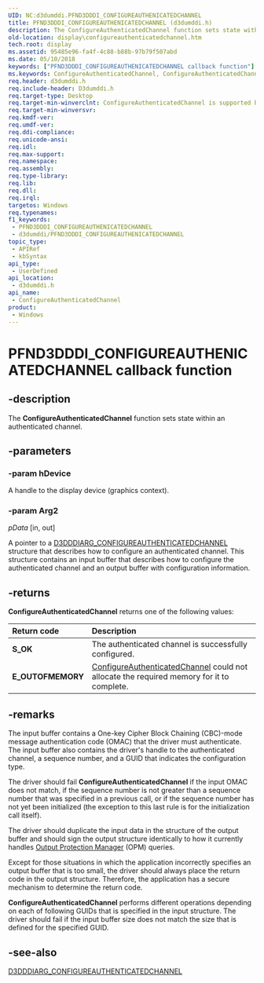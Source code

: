 ```yaml
---
UID: NC:d3dumddi.PFND3DDDI_CONFIGUREAUTHENICATEDCHANNEL
title: PFND3DDDI_CONFIGUREAUTHENICATEDCHANNEL (d3dumddi.h)
description: The ConfigureAuthenticatedChannel function sets state within an authenticated channel.
old-location: display\configureauthenticatedchannel.htm
tech.root: display
ms.assetid: 95485e96-fa4f-4c88-b88b-97b79f507abd
ms.date: 05/10/2018
keywords: ["PFND3DDDI_CONFIGUREAUTHENICATEDCHANNEL callback function"]
ms.keywords: ConfigureAuthenticatedChannel, ConfigureAuthenticatedChannel callback function [Display Devices], PFND3DDDI_CONFIGUREAUTHENICATEDCHANNEL, PFND3DDDI_CONFIGUREAUTHENICATEDCHANNEL callback, UserModeDisplayDriver_Functions_183c7dec-91c3-4929-a86d-c648d1b59ceb.xml, d3dumddi/ConfigureAuthenticatedChannel, display.configureauthenticatedchannel
req.header: d3dumddi.h
req.include-header: D3dumddi.h
req.target-type: Desktop
req.target-min-winverclnt: ConfigureAuthenticatedChannel is supported beginning with the Windows 7 operating system.
req.target-min-winversvr: 
req.kmdf-ver: 
req.umdf-ver: 
req.ddi-compliance: 
req.unicode-ansi: 
req.idl: 
req.max-support: 
req.namespace: 
req.assembly: 
req.type-library: 
req.lib: 
req.dll: 
req.irql: 
targetos: Windows
req.typenames: 
f1_keywords:
 - PFND3DDDI_CONFIGUREAUTHENICATEDCHANNEL
 - d3dumddi/PFND3DDDI_CONFIGUREAUTHENICATEDCHANNEL
topic_type:
 - APIRef
 - kbSyntax
api_type:
 - UserDefined
api_location:
 - d3dumddi.h
api_name:
 - ConfigureAuthenticatedChannel
product:
 - Windows
---
```


# PFND3DDDI_CONFIGUREAUTHENICATEDCHANNEL callback function


## -description

The <b>ConfigureAuthenticatedChannel</b> function sets state within an authenticated channel.

## -parameters

### -param hDevice

A handle to the display device (graphics context).

### -param Arg2

*pData* [in, out]

A pointer to a <a href="https://docs.microsoft.com/windows-hardware/drivers/ddi/d3dumddi/ns-d3dumddi-_d3dddiarg_configureauthenicatedchannel">D3DDDIARG_CONFIGUREAUTHENTICATEDCHANNEL</a> structure that describes how to configure an authenticated channel. This structure contains an input buffer that describes how to configure the authenticated channel and an output buffer with configuration information.

## -returns

<b>ConfigureAuthenticatedChannel</b> returns one of the following values:

| **Return code** | **Description** | 
|:--|:--|
| **S_OK** | The authenticated channel is successfully configured. | 
| **E_OUTOFMEMORY** | [ConfigureAuthenticatedChannel](https://docs.microsoft.com/windows-hardware/drivers/ddi/d3dumddi/nc-d3dumddi-pfnd3dddi_configureauthenicatedchannel)  could not allocate the required memory for it to complete. |

## -remarks

The input buffer contains a One-key Cipher Block Chaining (CBC)-mode message authentication code (OMAC) that the driver must authenticate. The input buffer also contains the driver's handle to the authenticated channel, a sequence number, and a GUID that indicates the configuration type.

The driver should fail <b>ConfigureAuthenticatedChannel</b> if the input OMAC does not match, if the sequence number is not greater than a sequence number that was specified in a previous call, or if the sequence number has not yet been initialized (the exception to this last rule is for the initialization call itself). 

The driver should duplicate the input data in the structure of the output buffer and should sign the output structure identically to how it currently handles <a href="https://docs.microsoft.com/windows-hardware/drivers/display/supporting-output-protection-manager">Output Protection Manager</a> (OPM) queries.

Except for those situations in which the application incorrectly specifies an output buffer that is too small, the driver should always place the return code in the output structure. Therefore, the application has a secure mechanism to determine the return code. 

<b>ConfigureAuthenticatedChannel</b> performs different operations depending on each of following GUIDs that is specified in the input structure. The driver should fail if the input buffer size does not match the size that is defined for the specified GUID.

## -see-also

<a href="https://docs.microsoft.com/windows-hardware/drivers/ddi/d3dumddi/ns-d3dumddi-_d3dddiarg_configureauthenicatedchannel">D3DDDIARG_CONFIGUREAUTHENTICATEDCHANNEL</a>

